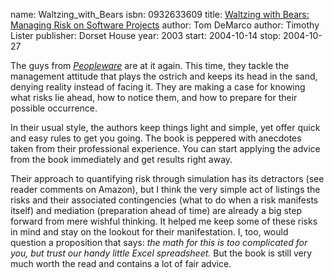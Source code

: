 name: Waltzing_with_Bears
isbn: 0932633609
title: [Waltzing with Bears: Managing Risk on Software Projects](http://amzn.com/0932633609)
author: Tom DeMarco
author: Timothy Lister
publisher: Dorset House
year: 2003
start: 2004-10-14
stop: 2004-10-27

The guys from [_Peopleware_](http://amzn.com/0932633439)
are at it again.  This time, they tackle the management attitude that plays the
ostrich and keeps its head in the sand, denying reality instead of facing it.
They are making a case for knowing what risks lie ahead, how to notice them, and
how to prepare for their possible occurrence.

In their usual style, the authors keep things light and simple, yet offer quick
and easy rules to get you going.  The book is peppered with anecdotes taken from
their professional experience.  You can start applying the advice from the book
immediately and get results right away.

Their approach to quantifying risk through simulation has its detractors (see
reader comments on Amazon), but I think the very simple act of listings the
risks and their associated contingencies (what to do when a risk manifests
itself) and mediation (preparation ahead of time) are already a big step forward
from mere wishful thinking.  It helped me keep some of these risks in mind and
stay on the lookout for their manifestation.  I, too, would question a
proposition that says:
_the math for this is too complicated for you, but trust our handy little Excel spreadsheet._
But the book is still very much worth the read and contains a lot of fair
advice.
